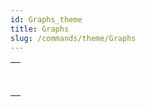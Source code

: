 ```yaml
---
id: Graphs_theme
title: Graphs
slug: /commands/theme/Graphs
---
```



||
|---|
|[<!-- INCLUDE #_command_.GRAPH.Syntax -->](../../commands-legacy/graph.md)<br/>|
|[<!-- INCLUDE #_command_.GRAPH SETTINGS.Syntax -->](../../commands-legacy/graph-settings.md)<br/>|
